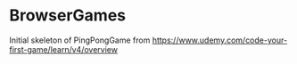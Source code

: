 # BrowserGames

Initial skeleton of PingPongGame from https://www.udemy.com/code-your-first-game/learn/v4/overview
